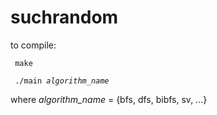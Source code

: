 # suchrandom

to compile:

<pre><code> make </code></pre>

<pre><code> ./main <i>algorithm_name</i> </code></pre>

where *algorithm_name* = {bfs, dfs, bibfs, sv, ...}
